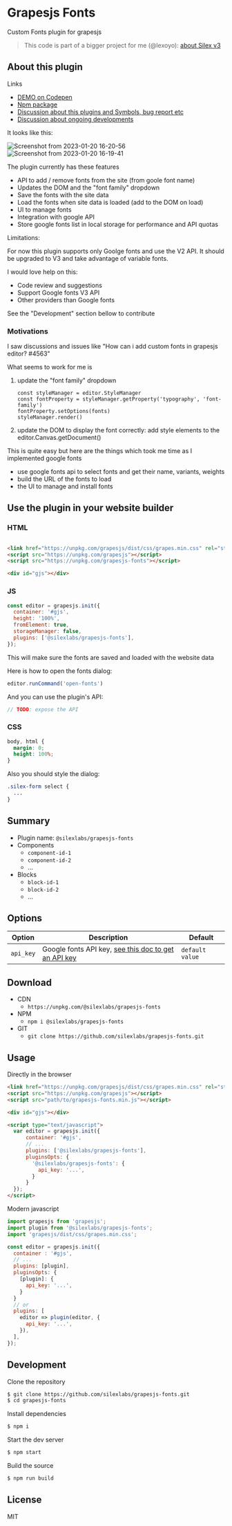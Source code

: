 # Grapesjs Fonts

Custom Fonts plugin for grapesjs

> This code is part of a bigger project for me (@lexoyo): [about Silex v3](https://www.silexlabs.org/silex-v3-kickoff/)

## About this plugin

Links

* [DEMO on Codepen](https://codepen.io/lexoyo/pen/zYLWdxY)
* [Npm package](https://www.npmjs.com/package/@silexlabs/grapesjs-fonts)
* [Discussion about this plugins and Symbols, bug report etc](https://github.com/artf/grapesjs/discussions/4317)
* [Discussion about ongoing developments](https://github.com/artf/grapesjs/discussions/4858#discussioncomment-4756119)

It looks like this:

![Screenshot from 2023-01-20 16-20-56](https://user-images.githubusercontent.com/715377/213734511-7e66175b-cb72-4a61-b215-2af64f5d532c.png)
![Screenshot from 2023-01-20 16-19-41](https://user-images.githubusercontent.com/715377/213734520-adc1072f-ed94-4a01-b1e0-3560a6816083.png)


The plugin currently has these features

* API to add / remove fonts from the site (from goole font name) 
* Updates the DOM and the "font family" dropdown
* Save the fonts with the site data
* Load the fonts when site data is loaded (add to the DOM on load)
* UI to manage fonts
* Integration with google API
* Store google fonts list in local storage for performance and API quotas

Limitations:

For now this plugin supports only Goolge fonts and use the V2 API. It should be upgraded to V3 and take advantage of variable fonts.

I would love help on this:

* Code review and suggestions
* Support Google fonts V3 API
* Other providers than Google fonts

See the "Development" section bellow to contribute

### Motivations

I saw discussions and issues like "How can i add custom fonts in grapesjs editor? #4563" 

What seems to work for me is

1. update the "font family" dropdown
    ```
    const styleManager = editor.StyleManager
    const fontProperty = styleManager.getProperty('typography', 'font-family')
    fontProperty.setOptions(fonts)
    styleManager.render()
    ```
1. update the DOM to display the font correctly: add style elements to the editor.Canvas.getDocument()

This is quite easy but here are the things which took me time as I implemented google fonts

* use google fonts api to select fonts and get their name, variants, weights
* build the URL of the fonts to load
* the UI to manage and install fonts

## Use the plugin in your website builder

### HTML
```html

<link href="https://unpkg.com/grapesjs/dist/css/grapes.min.css" rel="stylesheet">
<script src="https://unpkg.com/grapesjs"></script>
<script src="https://unpkg.com/grapesjs-fonts"></script>

<div id="gjs"></div>
```

### JS
```js
const editor = grapesjs.init({
  container: '#gjs',
  height: '100%',
  fromElement: true,
  storageManager: false,
  plugins: ['@silexlabs/grapesjs-fonts'],
});
```

This will make sure the fonts are saved and loaded with the website data

Here is how to open the fonts dialog:

```js
editor.runCommand('open-fonts')
```

And you can use the plugin's API:

```js
// TODO: expose the API

```

### CSS
```css
body, html {
  margin: 0;
  height: 100%;
}
```

Also you should style the dialog:

```css
.silex-form select {
  ...
}
```


## Summary

* Plugin name: `@silexlabs/grapesjs-fonts`
* Components
    * `component-id-1`
    * `component-id-2`
    * ...
* Blocks
    * `block-id-1`
    * `block-id-2`
    * ...



## Options

| Option | Description | Default |
|-|-|-
| `api_key` | Google fonts API key, [see this doc to get an API key](https://developers.google.com/fonts/docs/developer_api#APIKey) | `default value` |



## Download

* CDN
  * `https://unpkg.com/@silexlabs/grapesjs-fonts`
* NPM
  * `npm i @silexlabs/grapesjs-fonts`
* GIT
  * `git clone https://github.com/silexlabs/grapesjs-fonts.git`



## Usage

Directly in the browser
```html
<link href="https://unpkg.com/grapesjs/dist/css/grapes.min.css" rel="stylesheet"/>
<script src="https://unpkg.com/grapesjs"></script>
<script src="path/to/grapesjs-fonts.min.js"></script>

<div id="gjs"></div>

<script type="text/javascript">
  var editor = grapesjs.init({
      container: '#gjs',
      // ...
      plugins: ['@silexlabs/grapesjs-fonts'],
      pluginsOpts: {
        '@silexlabs/grapesjs-fonts': {
          api_key: '...',
        }
      }
  });
</script>
```

Modern javascript
```js
import grapesjs from 'grapesjs';
import plugin from '@silexlabs/grapesjs-fonts';
import 'grapesjs/dist/css/grapes.min.css';

const editor = grapesjs.init({
  container : '#gjs',
  // ...
  plugins: [plugin],
  pluginsOpts: {
    [plugin]: {
      api_key: '...',
    }
  }
  // or
  plugins: [
    editor => plugin(editor, {
      api_key: '...',
    }),
  ],
});
```

## Development

Clone the repository

```sh
$ git clone https://github.com/silexlabs/grapesjs-fonts.git
$ cd grapesjs-fonts
```

Install dependencies

```sh
$ npm i
```

Start the dev server

```sh
$ npm start
```

Build the source

```sh
$ npm run build
```

## License

MIT

